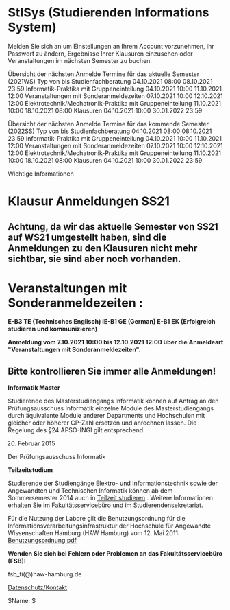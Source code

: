 # StISys (Studierenden Informations System)
Melden Sie sich an um Einstellungen an Ihrem Account vorzunehmen, ihr Passwort zu ändern, Ergebnisse Ihrer Klausuren einzusehen oder Veranstaltungen im nächsten Semester zu buchen.

Übersicht der nächsten Anmelde Termine für das aktuelle Semester (2021WS)
Typ
von
bis
Studienfachberatung
04.10.2021 08:00
08.10.2021 23:59
Informatik-Praktika mit Gruppeneinteilung
04.10.2021 10:00
11.10.2021 12:00
Veranstaltungen mit Sonderanmeldezeiten
07.10.2021 10:00
12.10.2021 12:00
Elektrotechnik/Mechatronik-Praktika mit Gruppeneinteilung
11.10.2021 10:00
18.10.2021 08:00
Klausuren
04.10.2021 10:00
30.01.2022 23:59

Übersicht der nächsten Anmelde Termine für das kommende Semester  (2022SS)
Typ
von
bis
Studienfachberatung
04.10.2021 08:00
08.10.2021 23:59
Informatik-Praktika mit Gruppeneinteilung
04.10.2021 10:00
11.10.2021 12:00
Veranstaltungen mit Sonderanmeldezeiten
07.10.2021 10:00
12.10.2021 12:00
Elektrotechnik/Mechatronik-Praktika mit Gruppeneinteilung
11.10.2021 10:00
18.10.2021 08:00
Klausuren
04.10.2021 10:00
30.01.2022 23:59

Wichtige Informationen

# **Klausur Anmeldungen SS21**

## Achtung, da wir das aktuelle Semester von SS21 auf WS21 umgestellt haben, sind die Anmeldungen zu den Klausuren nicht mehr sichtbar, sie sind aber noch vorhanden.

#

# **Veranstaltungen mit Sonderanmeldezeiten :**

**E-B3 TE  (Technisches Englisch) IE-B1 GE (German) E-B1 EK (Erfolgreich studieren und kommunizieren)**

**Anmeldung vom 7.10.2021 10:00  bis 12.10.2021 12:00 über die Anmeldeart "Veranstaltungen mit Sonderanmeldezeiten".**

## **Bitte kontrollieren Sie immer alle Anmeldungen!**

**Informatik Master**

Studierende des Masterstudiengangs Informatik können auf Antrag an den Prüfungsausschuss Informatik einzelne Module des Masterstudiengangs durch äquivalente Module anderer Departments und Hochschulen mit gleicher oder höherer CP-Zahl ersetzen und anrechnen lassen. Die Regelung des §24 APSO-INGI gilt entsprechend.

20. Februar 2015

Der Prüfungsausschuss Informatik

**Teilzeitstudium**

Studierende der Studiengänge Elektro- und Informationstechnik sowie der Angewandten und Technischen Informatik können ab dem Sommersemester 2014 auch in
[Teilzeit studieren](http://www.haw-hamburg.de/teilzeitstudium.html)
. Weitere Informationen erhalten Sie im Fakultätsservicebüro und im Studierendensekretariat.

Für die Nutzung der Labore gilt die Benutzungsordnung für die Informationsverarbeitungsinfrastruktur
der Hochschule für Angewandte Wissenschaften Hamburg
(HAW Hamburg)
vom 12. Mai 2011:
[Benutzungsordnung.pdf](http://www.haw-hamburg.de/fileadmin/user_upload/ITSC/pdf/Benutzerordnung.pdf)

**Wenden Sie sich bei Fehlern oder Problemen an das Fakultätsservicebüro (FSB):**

fsb_ti(@)haw-hamburg.de

[Datenschutz/Kontakt](/datenschutz.html)

$Name:  $
